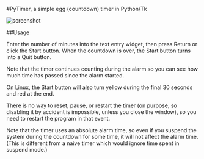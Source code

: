 #PyTimer, a simple egg (countdown) timer in Python/Tk

![screenshot](https://github.com/mdoege/PyTimer/raw/master/screenshot.png "PyBrite screenshot")

##Usage

Enter the number of minutes into the text entry widget, then press Return or click the Start button. When the countdown is over, the Start button turns into a Quit button.

Note that the timer continues counting during the alarm so you can see how much time has passed since the alarm started.

On Linux, the Start button will also turn yellow during the final 30 seconds and red at the end.

There is no way to reset, pause, or restart the timer (on purpose, so disabling it by accident is impossible, unless you close the window), so you need to restart the program in that event.

Note that the timer uses an absolute alarm time, so even if you suspend the system during the countdown for some time, it will not affect the alarm time. (This is different from a naive timer which would ignore time spent in suspend mode.)
